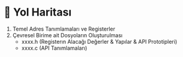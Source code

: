 # :dart: Yol Haritası 
1. Temel Adres Tanımlamaları ve Registerler
2. Çevresel Birime ait Dosyoların Oluşturulması 
    - xxxx.h (Registerın Alacağı Değerler & Yapılar & API Prototipleri)
    - xxxx.c (API Tanımlamaları)
    